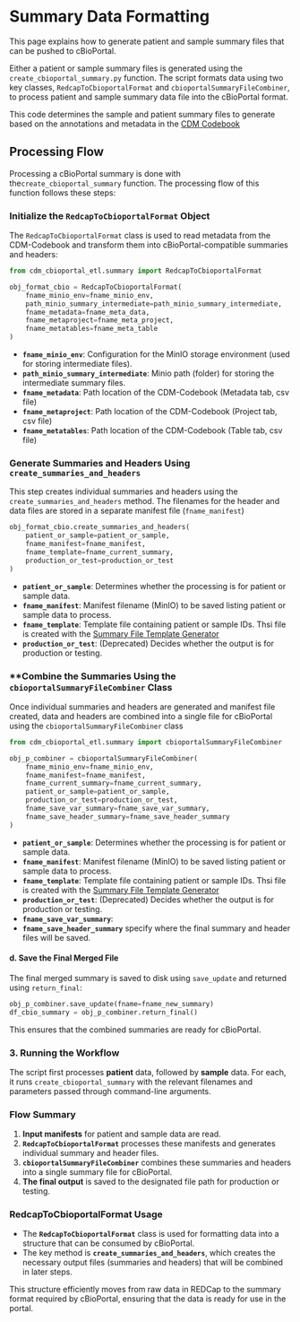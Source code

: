 # Summary Data Formatting
This page explains how to generate patient and sample summary files that can be pushed to cBioPortal. 

Either a patient or sample summary files is generated using the `create_cbioportal_summary.py` function. The script formats data using two key classes, `RedcapToCbioportalFormat` and `cbioportalSummaryFileCombiner`, to process patient and sample summary data file into the cBioPortal format.

This code determines the sample and patient summary files to generate based on the annotations and metadata in the [CDM Codebook](https://docs.google.com/spreadsheets/d/1po0GdSwqmmXibz4e-7YvTPUbXpi0WYv3c2ImdHXxyuc/edit?usp=sharing)


## Processing Flow
Processing a cBioPortal summary is done with the`create_cbioportal_summary` function.
The processing flow of this function follows these steps:

### Initialize the `RedcapToCbioportalFormat` Object

The `RedcapToCbioportalFormat` class is used to read metadata from the CDM-Codebook and transform them into cBioPortal-compatible summaries and headers:
```python
from cdm_cbioportal_etl.summary import RedcapToCbioportalFormat 

obj_format_cbio = RedcapToCbioportalFormat(
    fname_minio_env=fname_minio_env,
    path_minio_summary_intermediate=path_minio_summary_intermediate,
    fname_metadata=fname_meta_data,
    fname_metaproject=fname_meta_project,
    fname_metatables=fname_meta_table
)
```
- **`fname_minio_env`**: Configuration for the MinIO storage environment (used for storing intermediate files).
- **`path_minio_summary_intermediate`**: Minio path (folder) for storing the intermediate summary files.
- **`fname_metadata`**: Path location of the CDM-Codebook (Metadata tab, csv file)
- **`fname_metaproject`**: Path location of the CDM-Codebook (Project tab, csv file)
- **`fname_metatables`**: Path location of the CDM-Codebook (Table tab, csv file)

### Generate Summaries and Headers Using `create_summaries_and_headers`

This step creates individual summaries and headers using the `create_summaries_and_headers` method. The filenames for the header and data files are stored in a separate manifest file (`fname_manifest`)  
```python
obj_format_cbio.create_summaries_and_headers(
    patient_or_sample=patient_or_sample,
    fname_manifest=fname_manifest,
    fname_template=fname_current_summary,
    production_or_test=production_or_test
)
```
- **`patient_or_sample`**: Determines whether the processing is for patient or sample data.
- **`fname_manifest`**: Manifest filename (MinIO) to be saved listing patient or sample data to process.
- **`fname_template`**: Template file containing patient or sample IDs. Thsi file is created with the [Summary File Template Generator](summary_template_generation.md) 
- **`production_or_test`**: (Deprecated) Decides whether the output is for production or testing.

### **Combine the Summaries Using the `cbioportalSummaryFileCombiner` Class

Once individual summaries and headers are generated and manifest file created, data and headers are combined into a single file for cBioPortal using the `cbioportalSummaryFileCombiner` class
```python
from cdm_cbioportal_etl.summary import cbioportalSummaryFileCombiner

obj_p_combiner = cbioportalSummaryFileCombiner(
    fname_minio_env=fname_minio_env,
    fname_manifest=fname_manifest, 
    fname_current_summary=fname_current_summary, 
    patient_or_sample=patient_or_sample,
    production_or_test=production_or_test,
    fname_save_var_summary=fname_save_var_summary,
    fname_save_header_summary=fname_save_header_summary
)
```
- **`patient_or_sample`**: Determines whether the processing is for patient or sample data.
- **`fname_manifest`**: Manifest filename (MinIO) to be saved listing patient or sample data to process.
- **`fname_template`**: Template file containing patient or sample IDs. Thsi file is created with the [Summary File Template Generator](summary_template_generation.md)
- **`production_or_test`**: (Deprecated) Decides whether the output is for production or testing.
- **`fname_save_var_summary`**: 
- **`fname_save_header_summary`** specify where the final summary and header files will be saved.

#### d. **Save the Final Merged File**

The final merged summary is saved to disk using `save_update` and returned using `return_final`:
```python
obj_p_combiner.save_update(fname=fname_new_summary)
df_cbio_summary = obj_p_combiner.return_final()
```
This ensures that the combined summaries are ready for cBioPortal.

### 3. **Running the Workflow**

The script first processes **patient** data, followed by **sample** data. For each, it runs `create_cbioportal_summary` with the relevant filenames and parameters passed through command-line arguments.

### Flow Summary

1. **Input manifests** for patient and sample data are read.
2. **`RedcapToCbioportalFormat`** processes these manifests and generates individual summary and header files.
3. **`cbioportalSummaryFileCombiner`** combines these summaries and headers into a single summary file for cBioPortal.
4. **The final output** is saved to the designated file path for production or testing.

### RedcapToCbioportalFormat Usage

- The **`RedcapToCbioportalFormat`** class is used for formatting data into a structure that can be consumed by cBioPortal.
- The key method is **`create_summaries_and_headers`**, which creates the necessary output files (summaries and headers) that will be combined in later steps.

This structure efficiently moves from raw data in REDCap to the summary format required by cBioPortal, ensuring that the data is ready for use in the portal.